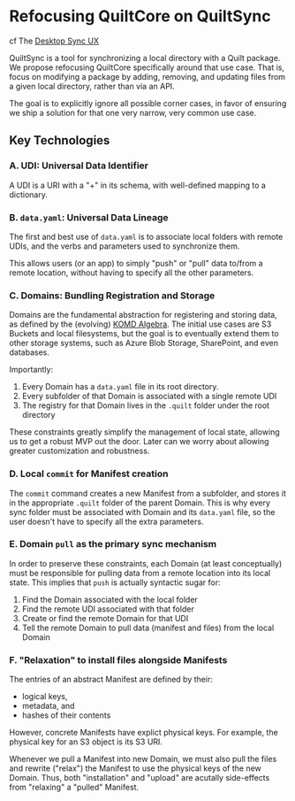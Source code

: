 # Refocusing QuiltCore on QuiltSync

cf The [Desktop Sync UX](<https://app.nuclino.com/Quilt-Data/Product-Docs/-DSU-Open-in-Desktop-Desktop-Sync-UX-J22A-b167e48b-d06f-4fd5-b629-f30a2a00b5ec>)

QuiltSync is a tool for synchronizing a local directory with a Quilt package.
We propose refocusing QuiltCore specifically around that use case.
That is, focus on modifying a package by adding, removing, and updating files
from a given local directory, rather than via an API.

The goal is to explicitly ignore all possible corner cases, in favor of ensuring
we ship a solution for that one very narrow, very common use case.

## Key Technologies

### A. UDI: Universal Data Identifier

A UDI is a URI with a "+" in its schema, with well-defined mapping to a dictionary.

### B. `data.yaml`: Universal Data Lineage

The first and best use of `data.yaml` is to associate local folders with remote UDIs,
and the verbs and parameters used to synchronize them.

This allows users (or an app) to simply "push" or "pull" data to/from a remote location,
without having to specify all the other parameters.

### C. Domains:  Bundling Registration and Storage

Domains are the fundamental abstraction for registering and storing data,
as defined by the (evolving) [KOMD Algebra](./ALGEBRA.md).
The initial use cases are S3 Buckets and local filesystems, but the goal
is to eventually extend them to other storage systems, such as Azure Blob Storage,
SharePoint, and even databases.

Importantly:

1. Every Domain has a `data.yaml` file in its root directory.
2. Every subfolder of that Domain is associated with a single remote UDI
3. The registry for that Domain lives in the `.quilt` folder under the root directory

These constraints greatly simplify the management of local state,
allowing us to get a robust MVP out the door.
Later can we worry about allowing greater customization and robustness.

### D. Local `commit` for Manifest creation

The `commit` command creates a new Manifest from a subfolder,
and stores it in the appropriate `.quilt` folder of the parent Domain.
This is why every sync folder must be associated with Domain and its `data.yaml` file,
so the user doesn't have to specify all the extra parameters.

### E. Domain `pull` as the primary sync mechanism

In order to preserve these constraints, each Domain (at least conceptually)
must be responsible for pulling data from a remote location into its local state.
This implies that `push` is actually syntactic sugar for:

1. Find the Domain associated with the local folder
2. Find the remote UDI associated with that folder
3. Create or find the remote Domain for that UDI
4. Tell the remote Domain to pull data (manifest and files) from the local Domain

### F. "Relaxation" to install files alongside Manifests

The entries of an abstract Manifest are defined by their:

- logical keys,
- metadata, and
- hashes of their contents

However, concrete Manifests have explict physical keys.
For example, the physical key for an S3 object is its S3 URI.

Whenever we pull a Manifest into new Domain, we must also pull the files
and rewrite ("relax") the Manifest to use the physical keys of the new Domain.
Thus, both "installation" and "upload" are acutally side-effects from "relaxing"
a "pulled" Manifest.
